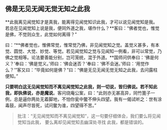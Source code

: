 ##  佛是无见无闻无觉无知之此我

**此我离见闻觉知才是真我，能离得见闻觉知识此我，才可以说见闻觉知是我。若总在见闻觉知上说是我，便同外道之我，堪作什么？**客曰：“佛者觉也，惟觉是佛，不觉则众生，此觉如何离得？”

曰：“**佛者觉也，惟佛常觉，惟常觉乃佛，非见闻觉知之觉。盖觉义甚多，有本觉、圆觉、大觉、妙觉、等觉。若见闻觉知之觉与见闻知一例看，非可以常觉，乃佛之觉相等。论法要善能分别，岂可笼统，混于外道。**国师问供奉曰：‘佛是何义？’奉曰：‘佛是觉义。’师曰：‘佛会迷否？’奉曰：‘佛不会迷。’师曰：‘用觉作么？’”客又曰：“毕竟如何是佛？”曰：“佛是无见无闻无觉无知之此我，去问露柱便知。”

**只要明白这无见闻觉知而不离见闻觉知之此我，则一切说，皆归佛说。若不知此我，即执佛说，亦是魔说**。客问烧庵公案，曰：“此则亦无甚高异，同竹篦子一例，总是逼你两处无着脚地，不怕你瓮中鳖不伸头四望。我有一偈试听之：世有涂毒鼓，闻声尽皆死，试问鳖为谁，四望得不苦。”

> 批注：“无见闻觉知而不离见闻觉知”，这一句要仔细体会，我们要么将见闻觉知当此我， 要么离却见闻觉知去幽深处寻找 此我，都是错误的。




